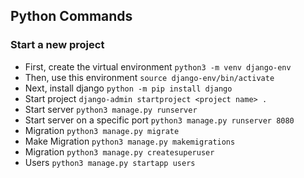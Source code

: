 ## Python Commands

### Start a new project

- First, create the virtual environment `python3 -m venv django-env`
- Then, use this environment `source django-env/bin/activate`
- Next, install django `python -m pip install django`
- Start project `django-admin startproject <project name> .`
- Start server `python3 manage.py runserver`
- Start server on a specific port `python3 manage.py runserver 8080`
- Migration `python3 manage.py migrate`
- Make Migration `python3 manage.py makemigrations`
- Migration `python3 manage.py createsuperuser`
- Users `python3 manage.py startapp users`
